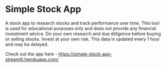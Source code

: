 # Simple Stock App
A stock app to research stocks and track performance over time. This tool is used for educational purposes only and does not provide any financial investment advice. Do your own research and due dilligence before buying or selling stocks. Invest at your own risk. This data is updated every 1 hour and may be delayed.


Check out the app here - https://simple-stock-app-streamlit.herokuapp.com/